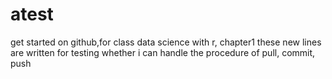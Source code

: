 # atest
get started on github,for class data science with r, chapter1
these new lines are written for testing whether i can handle the procedure of pull, commit, push